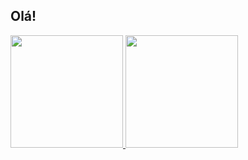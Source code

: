 ## Olá!

<div>
  <a href="https://dudagarcia">
    <img height="180em" src="https://github-readme-stats.vercel.app/api?username=dudagarcia&show_icons=true&theme=dracula&include_all_commits=true&count_private=true"/>
    <img height="180em" src="https://github-readme-stats.vercel.app/api/top-langs/?username=dudagarcia&layout=compact&langs_count=8&theme=dracula"/>
</div>
